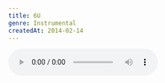 ```yaml
---
title: 6U
genre: Instrumental
createdAt: 2014-02-14
---
```

<audio controls class="mb-6">
  <source src="/songs/6u.mp3" type="audio/mpeg">
</audio>
